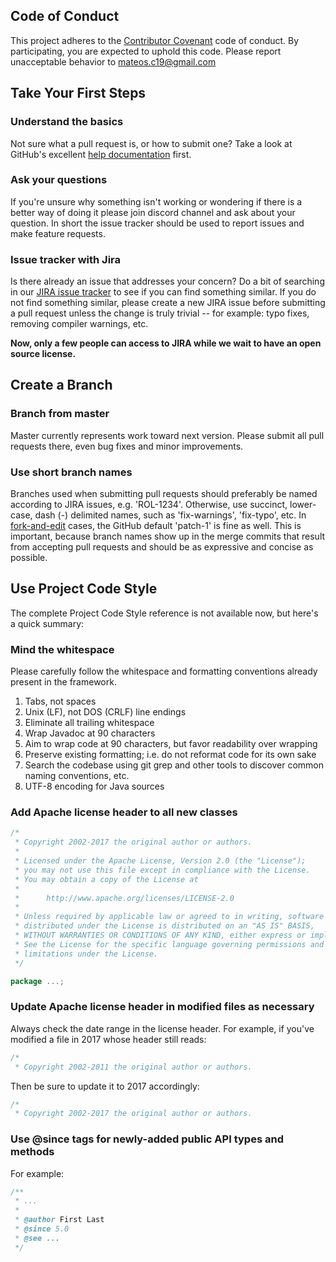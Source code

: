 ## Code of Conduct

This project adheres to the [Contributor Covenant](CODE_OF_CONDUCT.md) code of conduct. By participating, you are expected to uphold this code. Please report unacceptable behavior to mateos.c19@gmail.com

## Take Your First Steps

### Understand the basics

Not sure what a pull request is, or how to submit one? Take a look at GitHub's excellent [help documentation](https://help.github.com/categories/collaborating-with-issues-and-pull-requests/) first.

### Ask your questions

If you're unsure why something isn't working or wondering if there is a better way of doing it please join discord channel and ask about your question. In short the issue tracker should be used to report issues and make feature requests.

### Issue tracker with Jira

Is there already an issue that addresses your concern? Do a bit of searching in our [JIRA issue tracker](https://eversky.atlassian.net/) to see if you can find something similar. If you do not find something similar, please create a new JIRA issue before submitting a pull request unless the change is truly trivial -- for example: typo fixes, removing compiler warnings, etc.

**Now, only a few people can access to JIRA while we wait to have an open source license.**

## Create a Branch

### Branch from master

Master currently represents work toward next version. Please submit all pull requests there, even bug fixes and minor improvements.

### Use short branch names

Branches used when submitting pull requests should preferably be named according to JIRA issues, e.g. 'ROL-1234'. Otherwise, use succinct, lower-case, dash (-) delimited names, such as 'fix-warnings', 'fix-typo', etc. In [fork-and-edit](https://github.com/blog/844-forking-with-the-edit-button) cases, the GitHub default 'patch-1' is fine as well. This is important, because branch names show up in the merge commits that result from accepting pull requests and should be as expressive and concise as possible.

## Use Project Code Style

The complete Project Code Style reference is not available now, but here's a quick summary:

### Mind the whitespace

Please carefully follow the whitespace and formatting conventions already present in the framework.

1. Tabs, not spaces
1. Unix (LF), not DOS (CRLF) line endings
1. Eliminate all trailing whitespace
1. Wrap Javadoc at 90 characters
1. Aim to wrap code at 90 characters, but favor readability over wrapping
1. Preserve existing formatting; i.e. do not reformat code for its own sake
1. Search the codebase using git grep and other tools to discover common naming conventions, etc.
1. UTF-8 encoding for Java sources

### Add Apache license header to all new classes

```java
/*
 * Copyright 2002-2017 the original author or authors.
 *
 * Licensed under the Apache License, Version 2.0 (the "License");
 * you may not use this file except in compliance with the License.
 * You may obtain a copy of the License at
 *
 *      http://www.apache.org/licenses/LICENSE-2.0
 *
 * Unless required by applicable law or agreed to in writing, software
 * distributed under the License is distributed on an "AS IS" BASIS,
 * WITHOUT WARRANTIES OR CONDITIONS OF ANY KIND, either express or implied.
 * See the License for the specific language governing permissions and
 * limitations under the License.
 */

package ...;
```

### Update Apache license header in modified files as necessary

Always check the date range in the license header. For example, if you've modified a file in 2017 whose header still reads:

```java
/*
 * Copyright 2002-2011 the original author or authors.
```

Then be sure to update it to 2017 accordingly:

```java
/*
 * Copyright 2002-2017 the original author or authors.
```

### Use @since tags for newly-added public API types and methods

For example:

```java
/**
 * ...
 *
 * @author First Last
 * @since 5.0
 * @see ...
 */
```
